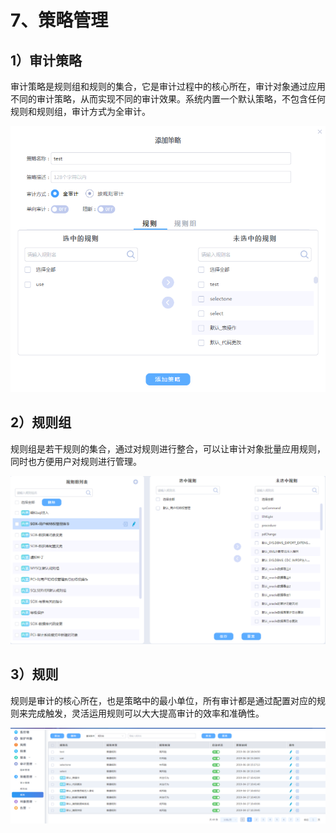 # 7、策略管理

## 1）审计策略

审计策略是规则组和规则的集合，它是审计过程中的核心所在，审计对象通过应用不同的审计策略，从而实现不同的审计效果。系统内置一个默认策略，不包含任何规则和规则组，审计方式为全审计。

![](/images/operation/rule/clgl1.png)


## 2）规则组

规则组是若干规则的集合，通过对规则进行整合，可以让审计对象批量应用规则，同时也方便用户对规则进行管理。

![](/images/operation/rule/clgl2.png)


## 3）规则

规则是审计的核心所在，也是策略中的最小单位，所有审计都是通过配置对应的规则来完成触发，灵活运用规则可以大大提高审计的效率和准确性。

![](/images/operation/rule/clgl3.png)

